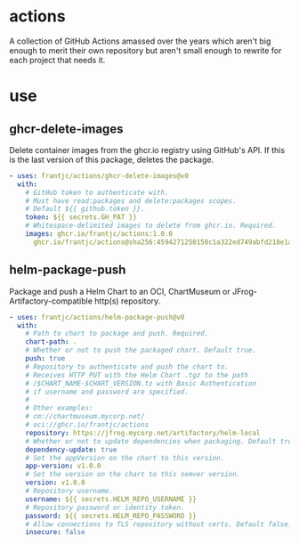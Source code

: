 # actions

A collection of GitHub Actions amassed over the years which aren't big enough to merit their own repository but aren't small enough to rewrite for each project that needs it.

# use

## ghcr-delete-images

Delete container images from the ghcr.io registry using GitHub's API. If this is the last version of this package, deletes the package.

```yml
- uses: frantjc/actions/ghcr-delete-images@v0
  with:
    # GitHub token to authenticate with.
    # Must have read:packages and delete:packages scopes.
    # Default ${{ github.token }}.
    token: ${{ secrets.GH_PAT }}
    # Whitespace-delimited images to delete from ghcr.io. Required.
    images: ghcr.io/frantjc/actions:1.0.0
      ghcr.io/frantjc/actions@sha256:4594271250150c1a322ed749abfd218e1a8c6eb1ade90872e325a664412e2037
```

## helm-package-push

Package and push a Helm Chart to an OCI, ChartMuseum or JFrog-Artifactory-compatible http(s) repository.

```yml
- uses: frantjc/actions/helm-package-push@v0
  with:
    # Path to chart to package and push. Required.
    chart-path: .
    # Whether or not to push the packaged chart. Default true.
    push: true
    # Repository to authenticate and push the chart to.
    # Receives HTTP PUT with the Helm Chart .tgz to the path
    # /$CHART_NAME-$CHART_VERSION.tz with Basic Authentication
    # if username and password are specified.
    #
    # Other examples:
    # cm://chartmuseum.mycorp.net/
    # oci://ghcr.io/frantjc/actions
    repository: https://jfrog.mycorp.net/artifactory/helm-local
    # Whether or not to update dependencies when packaging. Default true.
    dependency-update: true
    # Set the appVersion on the chart to this version.
    app-version: v1.0.0
    # Set the version on the chart to this semver version.
    version: v1.0.0
    # Repository username.
    username: ${{ secrets.HELM_REPO_USERNAME }}
    # Repository password or identity token.
    password: ${{ secrets.HELM_REPO_PASSWORD }}
    # Allow connections to TLS repository without certs. Default false.
    insecure: false
```
